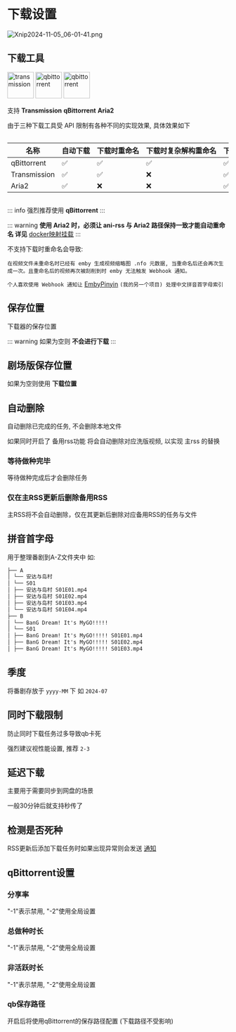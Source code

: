 # 下载设置

![Xnip2024-11-05_06-01-41.png](/image/Xnip2024-11-05_06-01-41.png)

## 下载工具

<div>
<div>
<img src="/image/tr.png" alt="transmission" width="60">
<img src="/image/qb.png" alt="qbittorrent" width="60">
<img src="/image/aria2.png" alt="qbittorrent" width="60">
</div>
<p>支持 <strong>Transmission</strong> <strong>qBittorrent</strong> <strong>Aria2</strong></p>
</div>

由于三种下载工具受 API 限制有各种不同的实现效果, 具体效果如下

<div style="overflow-x: auto;">
<div style="width: 700px;">

| 名称           | 自动下载 | 下载时重命名 | 下载时复杂解构重命名 | 下载完成后重命名 |
|--------------|------|--------|------------|----------|
| qBittorrent  | ✅    | ✅      | ✅          | ✅        |
| Transmission | ✅    | ✅      | ❌          | ✅        |
| Aria2        | ✅    | ❌      | ❌          | ✅        |

</div>
</div>

::: info
强烈推荐使用 **qBittorrent**
:::

::: warning
**使用 Aria2 时，必须让 ani-rss 与 Aria2 路径保持一致才能自动重命名 详见** [docker映射挂载](#docker映射挂载)
:::

不支持下载时重命名会导致:

`在视频文件未重命名时已经有 emby 生成视频缩略图 .nfo 元数据,
当重命名后还会再次生成一次。且重命名后的视频再次被刮削到时 emby 无法触发 Webhook 通知。`

`个人喜欢使用 Webhook 通知让` [EmbyPinyin](https://github.com/wushuo894/EmbyPinyin) `(我的另一个项目) 处理中文拼音首字母索引`

## 保存位置

下载器的保存位置

::: warning
如果为空则 **不会进行下载**
:::

## 剧场版保存位置

如果为空则使用 **下载位置**

## 自动删除

自动删除已完成的任务, 不会删除本地文件

如果同时开启了 备用rss功能 将会自动删除对应洗版视频, 以实现 主rss 的替换

### 等待做种完毕

等待做种完成后才会删除任务

### 仅在主RSS更新后删除备用RSS

主RSS将不会自动删除，仅在其更新后删除对应备用RSS的任务与文件

## 拼音首字母

用于整理番剧到A-Z文件夹中
如:

```md
├── A
│ └── 安达与岛村
│ └── S01
│ ├── 安达与岛村 S01E01.mp4
│ ├── 安达与岛村 S01E02.mp4
│ ├── 安达与岛村 S01E03.mp4
│ └── 安达与岛村 S01E04.mp4
├── B
│ └── BanG Dream! It's MyGO!!!!!
│ └── S01
│ ├── BanG Dream! It's MyGO!!!!! S01E01.mp4
│ ├── BanG Dream! It's MyGO!!!!! S01E02.mp4
│ ├── BanG Dream! It's MyGO!!!!! S01E03.mp4
```

## 季度

将番剧存放于 `yyyy-MM` 下 如 `2024-07`

## 同时下载限制

防止同时下载任务过多导致qb卡死

强烈建议视性能设置, 推荐 `2-3`

## 延迟下载

主要用于需要同步到网盘的场景

一般30分钟后就支持秒传了

## 检测是否死种

RSS更新后添加下载任务时如果出现异常则会发送 [通知](/config/message.md)

## qBittorrent设置

### 分享率

"-1"表示禁用, "-2"使用全局设置

### 总做种时长

"-1"表示禁用, "-2"使用全局设置

### 非活跃时长

"-1"表示禁用, "-2"使用全局设置

### qb保存路径

开启后将使用qBittorrent的保存路径配置 (下载路径不受影响)
